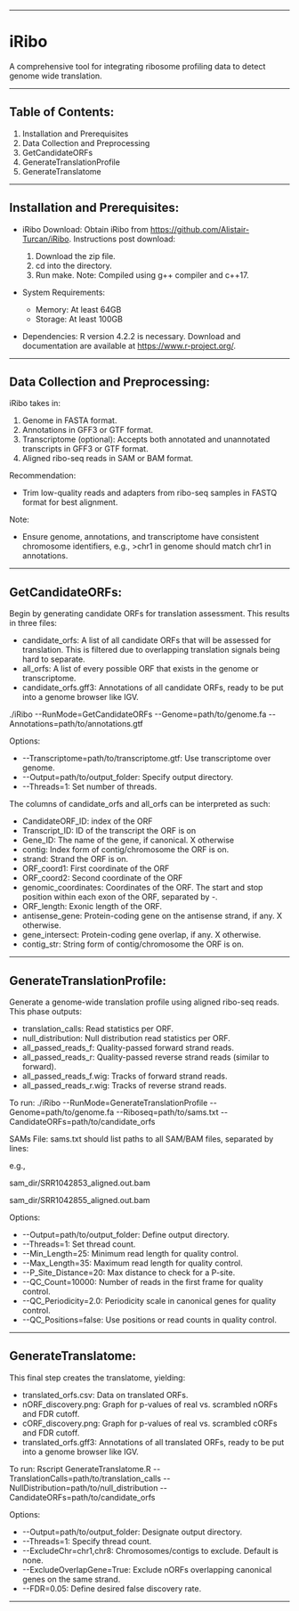 ------------------------------------------------------------------------------

# iRibo

A comprehensive tool for integrating ribosome profiling data to detect genome wide translation.

------------------------------------------------------------------------------

## Table of Contents:
1. Installation and Prerequisites
2. Data Collection and Preprocessing
3. GetCandidateORFs
4. GenerateTranslationProfile
5. GenerateTranslatome

------------------------------------------------------------------------------

## Installation and Prerequisites:

- iRibo Download: 
  Obtain iRibo from https://github.com/Alistair-Turcan/iRibo. 
  Instructions post download:
  1. Download the zip file.
  2. cd into the directory.
  3. Run make.
  Note: Compiled using g++ compiler and c++17.

- System Requirements:
  - Memory: At least 64GB
  - Storage: At least 100GB

- Dependencies: 
  R version 4.2.2 is necessary. Download and documentation are available at https://www.r-project.org/.

------------------------------------------------------------------------------

## Data Collection and Preprocessing:

iRibo takes in:
1. Genome in FASTA format.
2. Annotations in GFF3 or GTF format.
3. Transcriptome (optional): Accepts both annotated and unannotated transcripts in GFF3 or GTF format.
4. Aligned ribo-seq reads in SAM or BAM format.

Recommendation: 
- Trim low-quality reads and adapters from ribo-seq samples in FASTQ format for best alignment.

Note:
- Ensure genome, annotations, and transcriptome have consistent chromosome identifiers, e.g., >chr1 in genome should match chr1 in annotations.

------------------------------------------------------------------------------

## GetCandidateORFs:

Begin by generating candidate ORFs for translation assessment. This results in three files:
- candidate_orfs: A list of all candidate ORFs that will be assessed for translation. This is filtered due to overlapping translation signals being hard to separate.
- all_orfs: A list of every possible ORF that exists in the genome or transcriptome.
- candidate_orfs.gff3: Annotations of all candidate ORFs, ready to be put into a genome browser like IGV.

./iRibo --RunMode=GetCandidateORFs --Genome=path/to/genome.fa --Annotations=path/to/annotations.gtf

Options:
- --Transcriptome=path/to/transcriptome.gtf: Use transcriptome over genome.
- --Output=path/to/output_folder: Specify output directory.
- --Threads=1: Set number of threads.

The columns of candidate_orfs and all_orfs can be interpreted as such:
- CandidateORF_ID: index of the ORF
- Transcript_ID: ID of the transcript the ORF is on
- Gene_ID: The name of the gene, if canonical. X otherwise
- contig: Index form of contig/chromosome the ORF is on.
- strand: Strand the ORF is on.
- ORF_coord1: First coordinate of the ORF
- ORF_coord2: Second coordinate of the ORF
- genomic_coordinates: Coordinates of the ORF. The start and stop position within each exon of the ORF, separated by -.
- ORF_length: Exonic length of the ORF.
- antisense_gene: Protein-coding gene on the antisense strand, if any. X otherwise.
- gene_intersect: Protein-coding gene overlap, if any. X otherwise.
- contig_str: String form of contig/chromosome the ORF is on.


------------------------------------------------------------------------------

## GenerateTranslationProfile:

Generate a genome-wide translation profile using aligned ribo-seq reads. This phase outputs:
- translation_calls: Read statistics per ORF.
- null_distribution: Null distribution read statistics per ORF.
- all_passed_reads_f: Quality-passed forward strand reads.
- all_passed_reads_r: Quality-passed reverse strand reads (similar to forward).
- all_passed_reads_f.wig: Tracks of forward strand reads.
- all_passed_reads_r.wig: Tracks of reverse strand reads.

To run:
./iRibo --RunMode=GenerateTranslationProfile --Genome=path/to/genome.fa --Riboseq=path/to/sams.txt --CandidateORFs=path/to/candidate_orfs

SAMs File:
sams.txt should list paths to all SAM/BAM files, separated by lines:

e.g., 

sam_dir/SRR1042853_aligned.out.bam

sam_dir/SRR1042855_aligned.out.bam

Options:
- --Output=path/to/output_folder: Define output directory.
- --Threads=1: Set thread count.
- --Min_Length=25: Minimum read length for quality control.
- --Max_Length=35: Maximum read length for quality control.
- --P_Site_Distance=20: Max distance to check for a P-site.
- --QC_Count=10000: Number of reads in the first frame for quality control.
- --QC_Periodicity=2.0: Periodicity scale in canonical genes for quality control.
- --QC_Positions=false: Use positions or read counts in quality control.

------------------------------------------------------------------------------

## GenerateTranslatome:

This final step creates the translatome, yielding:
- translated_orfs.csv: Data on translated ORFs.
- nORF_discovery.png: Graph for p-values of real vs. scrambled nORFs and FDR cutoff.
- cORF_discovery.png: Graph for p-values of real vs. scrambled cORFs and FDR cutoff.
- translated_orfs.gff3: Annotations of all translated ORFs, ready to be put into a genome browser like IGV.

To run:
Rscript GenerateTranslatome.R --TranslationCalls=path/to/translation_calls --NullDistribution=path/to/null_distribution --CandidateORFs=path/to/candidate_orfs

Options:
- --Output=path/to/output_folder: Designate output directory.
- --Threads=1: Specify thread count.
- --ExcludeChr=chr1,chr8: Chromosomes/contigs to exclude. Default is none.
- --ExcludeOverlapGene=True: Exclude nORFs overlapping canonical genes on the same strand.
- --FDR=0.05: Define desired false discovery rate.

------------------------------------------------------------------------------
